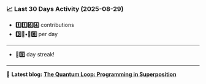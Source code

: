 <!--START_STATS-->
### 📈 Last 30 Days Activity (2025-08-29)  
- **1️⃣1️⃣6️⃣4️⃣** contributions  
- **3️⃣🎱•🎱0️⃣** per day
---
- **🎱9️⃣** day streak!
---
📝 **Latest blog:** [**The Quantum Loop: Programming in Superposition**](https://andriak.com/blog/quantum-loop)
<!--END_STATS-->
